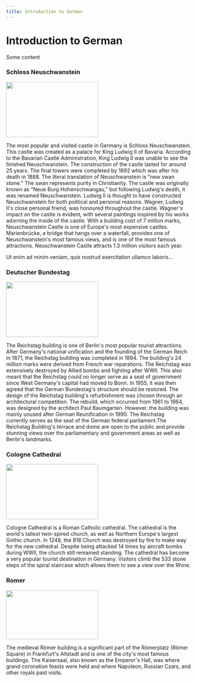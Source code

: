 ```yaml
---
title: Introduction to German
---
```


<h1>Introduction to German</h1>
<p>Some content</p>
<div class="row">
<div class="col-sm-3">
 

<h3>Schloss Neuschwanstein</h3>
<p><img src="https://upload.wikimedia.org/wikipedia/commons/d/de/Schloss_Neuschwanstein%2C_view_from_Marienbrücke.jpg" width="250" height="150"></p>
<p>The most popular and visited castle in Germany is Schloss Neuschwanstein. This castle was created as a palace for King Ludwig II of Bavaria. According to the Bavarian Castle Administration, King Ludwig II was unable to see the finished Neuschwanstein. The construction of the castle lasted for around 25 years. The final towers were completed by 1892 which was after his death in 1888. The literal translation of Neuschwanstein is "new swan stone." The swan represents purity in Christianity. The castle was originally known as "Neue Burg Hohenschwangau," but following Ludwig's death, it was renamed Neuschwanstein. Ludwig II is thought to have constructed Neuschwanstein for both political and personal reasons. Wagner, Ludwig II's close personal friend, was honoured throughout the castle. Wagner's impact on the castle is evident, with several paintings inspired by his works adorning the inside of the castle.  With a building cost of 7 million marks, Neuschwanstein Castle is one of Europe's most expensive castles. Marienbrücke, a bridge that hangs over a waterfall, provides one of Neuschwanstein's most famous views, and is one of the most famous attractions. Neuschwanstein Castle attracts 1.3 million visitors each year.
</p>
<p>Ut enim ad minim veniam, quis nostrud exercitation ullamco laboris...</p>
</div>

<div class="col-sm-3">
<h3>Deutscher Bundestag</h3>
<p><img src="https://upload.wikimedia.org/wikipedia/commons/5/5b/Berlin_-_Reichstag_-_2020_-_cropped.jpg" width="250" height="150"></p>
<p>The Reichstag building is one of Berlin's most popular tourist attractions. After Germany's national unification and the founding of the German Reich in 1871, the Reichstag building was completed in 1894. The building's 24 million marks were derived from French war reparations. The Reichstag was extensively destroyed by Allied bombs and fighting after WWII. This also meant that the Reichstag could no longer serve as a seat of government since West Germany's capital had moved to Bonn. In 1955, it was then agreed that the German Bundestag's structure should be restored. The design of the Reichstag building's refurbishment was chosen through an architectural competition. The rebuild, which occurred from 1961 to 1964, was designed by the architect Paul Baumgarten. However. the building was mainly unused after German Reunification in 1990. The Reichstag currently serves as the seat of the German federal parliament.The Reichstag Building's terrace and dome are open to the public and provide stunning views over the parliamentary and government areas as well as Berlin's landmarks.</p>
</div>
  
<div class="col-sm-3">
<h3>Cologne Cathedral</h3>
<p><img src="https://upload.wikimedia.org/wikipedia/commons/4/4a/Koeln_-_Kölner_Dom_1.jpg" width="250" height="150"></p>
<p>Cologne Cathedral is a Roman Catholic cathedral. The cathedral is the world's tallest twin-spired church, as well as Northern Europe's largest Gothic church. In 1248, the 818 Church was destroyed by fire to make way for the new cathedral. Despite being attacked 14 times by aircraft bombs during WWII, the church still remained standing. The cathedral has become a very popular tourist destination in Germany. Visitors climb the 533 stone steps of the spiral staircase which allows them to see a view over the Rhine. 
</p> 
</div>

<div class="col-sm-3">
<h3>Romer</h3>
<p><img src= "https://upload.wikimedia.org/wikipedia/commons/b/b5/Römer%2C_Frankfurt.jpg" width="250" height="133"></p>
<p>The medieval Römer building is a significant part of the Römerplatz (Römer Square) in Frankfurt's Altstadt and is one of the city's most famous buildings. The Kaisersaal, also known as the Emperor's Hall, was where grand coronation feasts were held and where Napoleon, Russian Czars, and other royals paid visits.
</p>
</div>

</div>
